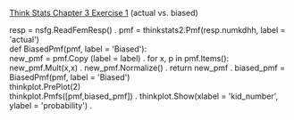 [Think Stats Chapter 3 Exercise 1](http://greenteapress.com/thinkstats2/html/thinkstats2004.html#toc31) (actual vs. biased)

>> 
  resp = nsfg.ReadFemResp() . 
  pmf = thinkstats2.Pmf(resp.numkdhh, label = 'actual')  
  def BiasedPmf(pmf, label = 'Biased'):  
  new_pmf = pmf.Copy (label = label) . 
  for x, p in pmf.Items():  
  new_pmf.Mult(x,x) . 
  new_pmf.Normalize() . 
  return new_pmf . 
  biased_pmf = BiasedPmf(pmf, label = 'Biased')  
  thinkplot.PrePlot(2)  
  thinkplot.Pmfs([pmf,biased_pmf]) . 
  thinkplot.Show(xlabel = 'kid_number', ylabel = 'probability') . 
